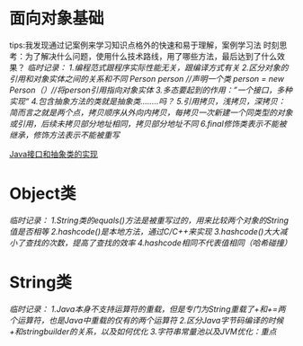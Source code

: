 # 面向对象基础
tips:我发现通过记案例来学习知识点格外的快速和易于理解，案例学习法
时刻思考：为了解决什么问题，使用什么技术路线，用了哪些方法，最后达到了什么效果？
*临时记录：
1.编程范式跟程序实际性能无关，跟编译方式有关
2.区分对象的引用和对象实体之间的关系和不同
Person person //声明一个类
person = new Person（）//将person引用指向对象实体
3.多态要起到的作用：”一个接口，多种实现“
4.包含抽象方法的类就是抽象类........吗？
5.引用拷贝，浅拷贝，深拷贝：简而言之就是两个点，拷贝顺序从外向内拷贝，每拷贝一次新建一个同类型的对象或引用，后续未拷贝部分地址相同，拷贝部分地址不同
6.final修饰类表示不能被继承，修饰方法表示不能被重写*

[Java接口和抽象类的实现](https://www.runoob.com/w3cnote/java-abstract-interface-different.html)

# Object类
*临时记录：
1.String类的equals()方法是被重写过的，用来比较两个对象的String值是否相等
2.hashcode()是本地方法，通过C/C++来实现
3.hashcode()大大减小了查找的次数，提高了查找的效率
4.hashcode相同不代表值相同（哈希碰撞）*

# String类
*临时记录：
1.Java本身不支持运算符的重载，但是专门为String重载了+和+=两个运算符，也是Java中重载的仅有的两个运算符
2.区分Java字节码编译的时候+和stringbuilder的关系，以及如何优化
3.字符串常量池以及JVM优化：重点*

